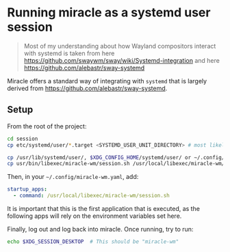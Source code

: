 # Running miracle as a systemd user session

> Most of my understanding about how Wayland compositors interact with systemd
> is taken from here https://github.com/swaywm/sway/wiki/Systemd-integration
> and here https://github.com/alebastr/sway-systemd

Miracle offers a standard way of integrating with `systemd` that is largely
derived from https://github.com/alebastr/sway-systemd.

## Setup
From the root of the project:

```sh
cd session
cp etc/systemd/user/*.target <SYSTEMD_USER_UNIT_DIRECTORY> # most likely /usr/lib/systemd/user/, $XDG_CONFIG_HOME/systemd/user/ or ~/.config/systemd/user

cp /usr/lib/systemd/user/, $XDG_CONFIG_HOME/systemd/user/ or ~/.config/systemd/user
cp usr/bin/libexec/miracle-wm/session.sh /usr/local/libexec/miracle-wm/session.sh
```

Then, in your `~/.config/miracle-wm.yaml`, add:

```yaml
startup_apps:
  - command: /usr/local/libexec/miracle-wm/session.sh
```

It is important that this is the first application that is executed, as the
following apps will rely on the environment variables set here.

Finally, log out and log back into miracle. Once running, try to run:

```sh
echo $XDG_SESSION_DESKTOP  # This should be "miracle-wm"
```
